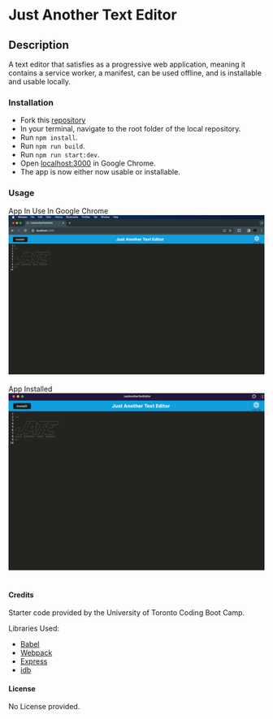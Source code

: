 # Just Another Text Editor


## Description
A text editor that satisfies as a progressive web application, meaning it contains a service worker, a manifest, can be used offline, and is installable and usable locally.

### Installation
 - Fork this [repository](https://github.com/morgs999/Text-Editor)
 - In your terminal, navigate to the root folder of the local repository.
 - Run `npm install`.
 - Run `npm run build`.
 - Run `npm run start:dev`.
 - Open [localhost:3000](localhost:3000) in Google Chrome.
 - The app is now either now usable or installable.

### Usage
App In Use In Google Chrome
![App In Use](./Assets/In_Use.png)
<br><br>
App Installed
![Installed](./Assets/Installed.png)
<br><br>

#### Credits
Starter code provided by the University of Toronto Coding Boot Camp.

Libraries Used:
 - [Babel](https://github.com/babel/babel)
 - [Webpack](https://www.npmjs.com/package/webpack)
 - [Express](https://expressjs.com)
 - [idb](https://www.npmjs.com/package/idb)

#### License
No License provided.
